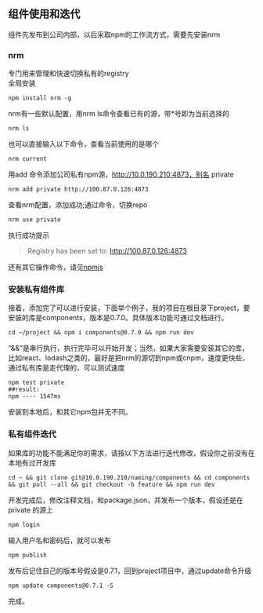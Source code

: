 ## 组件使用和迭代
组件先发布到公司内部，以后采取npm的工作流方式，需要先安装nrm
### nrm
专门用来管理和快速切换私有的registry  
全局安装
```
npm install nrm -g
```
nrm有一些默认配置，用nrm ls命令查看已有的源，带*号即为当前选择的
```
nrm ls
```
也可以直接输入以下命令，查看当前使用的是哪个
```
nrm current
```
用add 命令添加公司私有npm源，http://10.0.190.210:4873，别名 private
```
nrm add private http://100.87.0.126:4873
```
查看nrm配置，添加成功;通过命令，切换repo
```
nrm use private
```
执行成功提示
> Registry has been set to: http://100.87.0.126:4873

还有其它操作命令，请见[npmjs](https://www.npmjs.com/package/nrm)
### 安装私有组件库
接着，添加完了可以进行安装，下面举个例子，我的项目在根目录下project，要安装的库是components，版本是0.7.0。具体版本功能可通过文档进行。
```
cd ~/project && npm i components@0.7.0 && npm run dev
```
“&&”是串行执行，执行完毕可以开始开发；当然，如果大家需要安装其它的库，比如react、lodash之类的，最好是把nrm的源切到npm或cnpm，速度更快些，通过私有库是走代理的，可以测试速度
```
npm test private
##result:
npm ---- 1547ms
```
安装到本地后，和其它npm包并无不同。
### 私有组件迭代
如果库的功能不能满足你的需求，请按以下方法进行迭代修改，假设你之前没有在本地有过开发库
```
cd ~ && git clone git@10.0.190.210/naming/components && cd components && git pull --all && git checkout -b feature && npm run dev
```
开发完成后，修改注释文档，和package.json，并发布一个版本，假设还是在 private 的源上
```
npm login
```
输入用户名和密码后，就可以发布
```
npm publish
```
发布后记住自己的版本号假设是0.7.1，回到project项目中，通过update命令升级
```
npm update components@0.7.1 -S
```
完成。
